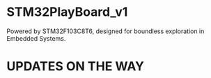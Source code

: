 # STM32PlayBoard_v1
 Powered by STM32F103C8T6, designed for boundless exploration in Embedded Systems.

# UPDATES ON THE WAY